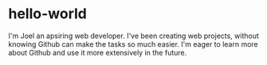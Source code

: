 # hello-world

I'm Joel an apsiring web developer. I've been creating web projects, without knowing Github can make the tasks so much easier. I'm eager to learn more about Github and use it more extensively in the future.

